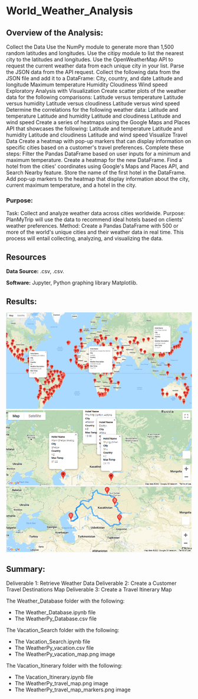 # World_Weather_Analysis

## Overview of the Analysis:

Collect the Data
Use the NumPy module to generate more than 1,500 random latitudes and longitudes.
Use the citipy module to list the nearest city to the latitudes and longitudes.
Use the OpenWeatherMap API to request the current weather data from each unique city in your list.
Parse the JSON data from the API request.
Collect the following data from the JSON file and add it to a DataFrame:
City, country, and date
Latitude and longitude
Maximum temperature
Humidity
Cloudiness
Wind speed
Exploratory Analysis with Visualization
Create scatter plots of the weather data for the following comparisons:
Latitude versus temperature
Latitude versus humidity
Latitude versus cloudiness
Latitude versus wind speed
Determine the correlations for the following weather data:
Latitude and temperature
Latitude and humidity
Latitude and cloudiness
Latitude and wind speed
Create a series of heatmaps using the Google Maps and Places API that showcases the following:
Latitude and temperature
Latitude and humidity
Latitude and cloudiness
Latitude and wind speed
Visualize Travel Data
Create a heatmap with pop-up markers that can display information on specific cities based on a customer's travel preferences. Complete these steps:
Filter the Pandas DataFrame based on user inputs for a minimum and maximum temperature.
Create a heatmap for the new DataFrame.
Find a hotel from the cities' coordinates using Google's Maps and Places API, and Search Nearby feature.
Store the name of the first hotel in the DataFrame.
Add pop-up markers to the heatmap that display information about the city, current maximum temperature, and a hotel in the city.

### Purpose:

Task: Collect and analyze weather data across cities worldwide.
Purpose: PlanMyTrip will use the data to recommend ideal hotels based on clients' weather preferences.
Method: Create a Pandas DataFrame with 500 or more of the world's unique cities and their weather data in real time. This process will entail collecting, analyzing, and visualizing the data.

## Resources

**Data Source:** .csv, .csv.

**Software:** Jupyter, Python graphing library Matplotlib.

## Results:
![](Vacation_Search/WeatherPy_vacation_map.png)	
![](Vacation_Itinerary/WeatherPy_travel_map_markers.png)	
![](Vacation_Itinerary/WeatherPy_travel_map.png)	

## Summary:

Deliverable 1: Retrieve Weather Data
Deliverable 2: Create a Customer Travel Destinations Map
Deliverable 3: Create a Travel Itinerary Map


The Weather_Database folder with the following:

- The Weather_Database.ipynb file
- The WeatherPy_Database.csv file

The Vacation_Search folder with the following:

- The Vacation_Search.ipynb file
- The WeatherPy_vacation.csv file
- The WeatherPy_vacation_map.png image

The Vacation_Itinerary folder with the following:

- The Vacation_Itinerary.ipynb file
- The WeatherPy_travel_map.png image
- The WeatherPy_travel_map_markers.png image




